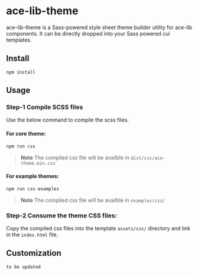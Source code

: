 # ace-lib-theme
ace-lib-theme is a Sass-powered style sheet theme builder utility for ace-lib components. It can be directly dropped into your Sass powered cui templates.

## Install
```shell
npm install
```
## Usage
### Step-1 Compile SCSS files
Use the below command to compile the scss files.

#### For core theme:

```javascript
npm run css
```
>**Note** The compiled css file will be availble in `dist/css/ace-theme.min.css`

#### For example themes:
```javascript
npm run css-examples
```
>**Note** The compiled css file will be availble in `examples/css/`

### Step-2 Consume the theme CSS files:
Copy the compiled css files into the template `assets/css/` directory and link in the `index.html` file.

## Customization
`to be updated`


